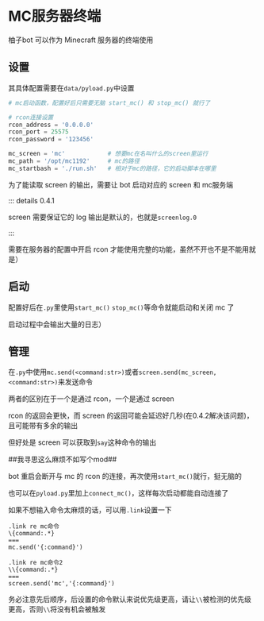 # MC服务器终端



柚子bot 可以作为 Minecraft 服务器的终端使用

## 设置

其具体配置需要在`data/pyload.py`中设置

```python
# mc启动函数，配置好后只需要无脑 start_mc() 和 stop_mc() 就行了

# rcon连接设置
rcon_address = '0.0.0.0'
rcon_port = 25575
rcon_password = '123456'

mc_screen = 'mc'            # 想要mc在名叫什么的screen里运行
mc_path = '/opt/mc1192'     # mc的路径
mc_startbash = './run.sh'   # 相对于mc的路径，它的启动脚本在哪里
```

为了能读取 screen 的输出，需要让 bot 启动对应的 screen 和 mc服务端

::: details 0.4.1

screen 需要保证它的 log 输出是默认的，也就是`screenlog.0`

:::

需要在服务器的配置中开启 rcon 才能使用完整的功能，虽然不开也不是不能用就是）

## 启动

配置好后在`.py`里使用`start_mc()` `stop_mc()`等命令就能启动和关闭 mc 了

启动过程中会输出大量的日志）

## 管理

在`.py`中使用`mc.send(<command:str>)`或者`screen.send(mc_screen, <command:str>)`来发送命令

两者的区别在于一个是通过 rcon，一个是通过 screen

rcon 的返回会更快，而 screen 的返回可能会延迟好几秒(在0.4.2解决该问题)，且可能带有多余的输出

但好处是 screen 可以获取到`say`这种命令的输出

##我寻思这么麻烦不如写个mod##

bot 重启会断开与 mc 的 rcon 的连接，再次使用`start_mc()`就行，挺无脑的

也可以在`pyload.py`里加上`connect_mc()`，这样每次启动都能自动连接了

如果不想输入命令太麻烦的话，可以用`.link`设置一下

```
.link re mc命令
\{command:.*}
===
mc.send('{:command}')
```

```
.link re mc命令2
\\{command:.*}
===
screen.send('mc','{:command}')
```

务必注意先后顺序，后设置的命令默认来说优先级更高，请让`\\`被检测的优先级更高，否则`\\`将没有机会被触发
